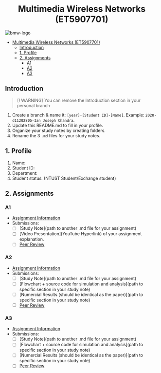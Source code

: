 # <center>Multimedia Wireless Networks (ET5907701)</center>

![bmw-logo](./assets/lab-logo.jpg)

- [Multimedia Wireless Networks (ET5907701)](#multimedia-wireless-networks-et5907701)
  - [Introduction](#introduction)
  - [1. Profile](#1-profile)
  - [2. Assignments](#2-assignments)
    - [A1](#a1)
    - [A2](#a2)
    - [A3](#a3)

## Introduction

> [! WARNING]
> You can remove the Introduction section in your personal branch

1. Create a branch & name it: `[year]-[Student ID]-[Name]`. Example: `2020-d11202805-Ian Joseph Chandra`.
2. Update this README.md to fill in your profile.
3. Organize your study notes by creating folders.
4. Rename the 3 `.md` files for your study notes.

## 1. Profile

1. Name:
2. Student ID:
3. Department:
4. Student status: (NTUST Student/Exchange student)

## 2. Assignments

### A1

- [Assignment Information](https://github.com/bmw-ece-ntust/multimedia-wireless-network?tab=readme-ov-file#a1)
- Submissions:
  - [ ] [Study Note](path to another .md file for your assignment)
  - [ ] [Video Presentation](YouTube Hyperlink) of your assignment explanation.
  - [ ] [Peer Review](https://forms.gle/eGE2JJgjXpCXwqfq7)

### A2

- [Assignment Information](https://github.com/bmw-ece-ntust/multimedia-wireless-network?tab=readme-ov-file#a2)
- Submissions:
  - [ ] [Study Note](path to another .md file for your assignment)
  - [ ] [Flowchart + source code for simulation and analysis](path to specific section in your study note)
  - [ ] [Numercial Results (should be identical as the paper)](path to specific section in your study note)
  - [ ] [Peer Review](https://forms.gle/eGE2JJgjXpCXwqfq7)

### A3

- [Assignment Information](https://github.com/bmw-ece-ntust/multimedia-wireless-network?tab=readme-ov-file#a3)
- Submissions:
  - [ ] [Study Note](path to another .md file for your assignment)
  - [ ] [Flowchart + source code for simulation and analysis](path to specific section in your study note)
  - [ ] [Numercial Results (should be identical as the paper)](path to specific section in your study note)
  - [ ] [Peer Review](https://forms.gle/eGE2JJgjXpCXwqfq7)
